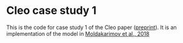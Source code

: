 # Cleo case study 1

This is the code for case study 1 of the Cleo paper ([preprint](https://www.biorxiv.org/content/10.1101/2023.01.27.525963)).
It is an implementation of the model in [Moldakarimov et al., 2018](https://pubmed.ncbi.nlm.nih.gov/29712831/)